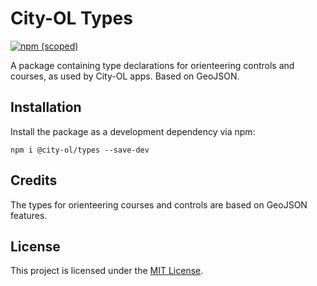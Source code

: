 # City-OL Types

[![npm (scoped)](https://img.shields.io/npm/v/@city-ol/types)](https://img.shields.io/npm/v/@city-ol/types)

A package containing type declarations for orienteering controls and courses, as used by City-OL apps. Based on GeoJSON.

## Installation

Install the package as a development dependency via npm:

    npm i @city-ol/types --save-dev

<!-- ## Usage -->

## Credits

The types for orienteering courses and controls are based on GeoJSON features.

## License

This project is licensed under the [MIT License](LICENSE.md).

